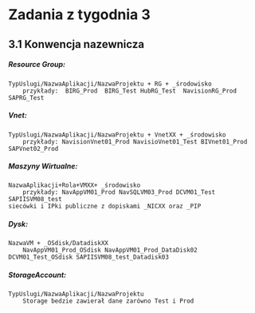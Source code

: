 # Zadania z tygodnia 3

## 3.1 Konwencja nazewnicza

##### Resource Group:
	TypUslugi/NazwaAplikacji/NazwaProjektu + RG + _środowisko
		przykłady:  BIRG_Prod  BIRG_Test HubRG_Test  NavisionRG_Prod SAPRG_Test

##### Vnet:
	TypUslugi/NazwaAplikacji/NazwaProjektu + VnetXX + _środowisko
		przykłady: NavisionVnet01_Prod NavisioVnet01_Test BIVnet01_Prod	SAPVnet02_Prod

##### Maszyny Wirtualne:
	NazwaAplikacji+Rola+VMXX+ _środowisko
		przykłady: NavAppVM01_Prod NavSQLVM03_Prod DCVM01_Test SAPIISVM08_test
	siecówki i IPki publiczne z dopiskami _NICXX oraz _PIP

##### Dysk:
	NazwaVM + _OSdisk/DatadiskXX
		NavAppVM01_Prod_OSdisk NavAppVM01_Prod_DataDisk02 DCVM01_Test_OSdisk SAPIISVM08_test_Datadisk03

##### StorageAccount:
	TypUslugi/NazwaAplikacji/NazwaProjektu
		Storage bedzie zawierał dane zarówno Test i Prod
